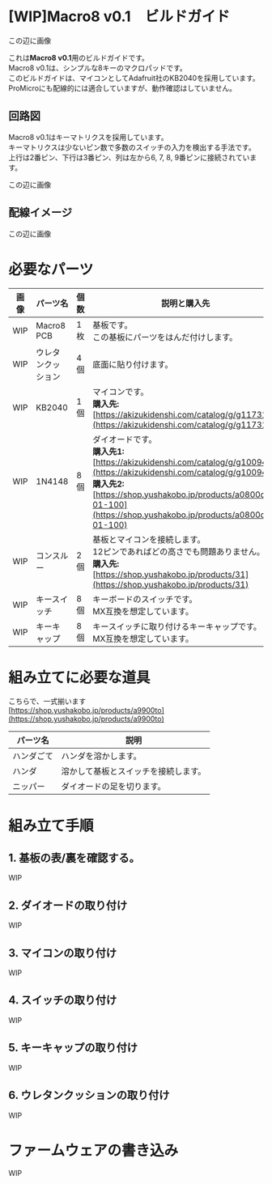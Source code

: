 # [WIP]Macro8 v0.1　ビルドガイド

この辺に画像

これは**Macro8 v0.1**用のビルドガイドです。  
Macro8 v0.1は、シンプルな8キーのマクロパッドです。  
このビルドガイドは、マイコンとしてAdafruit社のKB2040を採用しています。  
ProMicroにも配線的には適合していますが、動作確認はしていません。

## 回路図

Macro8 v0.1はキーマトリクスを採用しています。  
キーマトリクスは少ないピン数で多数のスイッチの入力を検出する手法です。  
上行は2番ピン、下行は3番ピン、列は左から6, 7, 8, 9番ピンに接続されています。  

この辺に画像

## 配線イメージ

この辺に画像

# 必要なパーツ

| 画像 | パーツ名 | 個数 | 説明と購入先 |
| ---- | ---- | ---- | ---- |
| WIP | Macro8 PCB | 1枚 | 基板です。<br>この基板にパーツをはんだ付けします。 |
| WIP | ウレタンクッション | 4個 | 底面に貼り付けます。 |
| WIP | KB2040 | 1個 | マイコンです。<br>**購入先:**<br>[https://akizukidenshi.com/catalog/g/g117312/](https://akizukidenshi.com/catalog/g/g117312/) |
| WIP | 1N4148 | 8個 | ダイオードです。<br>**購入先1:**<br>[https://akizukidenshi.com/catalog/g/g100941/](https://akizukidenshi.com/catalog/g/g100941/)<br>**購入先2:**<br>[https://shop.yushakobo.jp/products/a0800di-01-100](https://shop.yushakobo.jp/products/a0800di-01-100) |
| WIP | コンスルー | 2個 | 基板とマイコンを接続します。<br>12ピンであればどの高さでも問題ありません。<br>**購入先:**<br>[https://shop.yushakobo.jp/products/31](https://shop.yushakobo.jp/products/31) |
| WIP | キースイッチ | 8個 | キーボードのスイッチです。<br>MX互換を想定しています。 |
| WIP | キーキャップ | 8個 | キースイッチに取り付けるキーキャップです。<br>MX互換を想定しています。 |

# 組み立てに必要な道具

こちらで、一式揃います  
[https://shop.yushakobo.jp/products/a9900to](https://shop.yushakobo.jp/products/a9900to)

| パーツ名 | 説明 |
| ---- | ---- |
| ハンダごて | ハンダを溶かします。 |
| ハンダ | 溶かして基板とスイッチを接続します。 |
| ニッパー | ダイオードの足を切ります。 |

# 組み立て手順
## 1. 基板の表/裏を確認する。
WIP

## 2. ダイオードの取り付け
WIP

## 3. マイコンの取り付け
WIP

## 4. スイッチの取り付け
WIP

## 5. キーキャップの取り付け
WIP

## 6. ウレタンクッションの取り付け
WIP

# ファームウェアの書き込み
WIP

